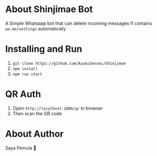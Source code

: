 # About Shinjimae Bot
A Simple Whatsapp bot that can delete incoming messages if contains ```wa.me/settings``` automatically

# Installing and Run
1. ```git clone https://github.com/AzumiSensei/Shinjimae```
2. ```npm install```
3. ```npm run start```

# QR Auth
1. Open ```http://localhost:1000/qr``` in browser
2. Then scan the QR code

# About Author
Saya Pemula 🙏